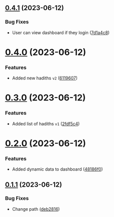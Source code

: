 ## [0.4.1](https://github.com/hossainchisty/HadithDaily/compare/v0.4.0...v0.4.1) (2023-06-12)


### Bug Fixes

* User can view dashboard if they login ([7d1a4c8](https://github.com/hossainchisty/HadithDaily/commit/7d1a4c80c3c5fc813dab4af152714e61061afa41))



# [0.4.0](https://github.com/hossainchisty/HadithDaily/compare/v0.3.0...v0.4.0) (2023-06-12)


### Features

* Added new hadiths `v2` ([6119607](https://github.com/hossainchisty/HadithDaily/commit/61196072294b41c045a62d74920a88c9d2055d9d))



# [0.3.0](https://github.com/hossainchisty/HadithDaily/compare/v0.2.0...v0.3.0) (2023-06-12)


### Features

* Added list of hadiths `v1` ([2fdf5c4](https://github.com/hossainchisty/HadithDaily/commit/2fdf5c46085bf4da86010e1a2656f9150cfae75e))



# [0.2.0](https://github.com/hossainchisty/HadithDaily/compare/v0.1.1...v0.2.0) (2023-06-12)


### Features

* Added dynamic data to dashboard ([48186f0](https://github.com/hossainchisty/HadithDaily/commit/48186f08c0a7eb4b70bfe607e8d015d6bce09fdd))



## [0.1.1](https://github.com/hossainchisty/HadithDaily/compare/v0.1.0...v0.1.1) (2023-06-12)


### Bug Fixes

* Change path ([deb2816](https://github.com/hossainchisty/HadithDaily/commit/deb2816959fc22c4799b13dc8b67485c28fa9a96))



